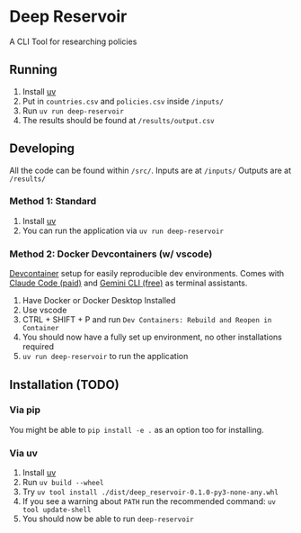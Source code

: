 # Deep Reservoir

A CLI Tool for researching policies

## Running
1. Install [uv](https://docs.astral.sh/uv/getting-started/installation/)
2. Put in `countries.csv` and `policies.csv` inside `/inputs/`
3. Run `uv run deep-reservoir`
4. The results should be found at `/results/output.csv`

## Developing

All the code can be found within `/src/`.
Inputs are at `/inputs/`
Outputs are at `/results/`

### Method 1: Standard
1. Install [uv](https://docs.astral.sh/uv/getting-started/installation/)
2. You can run the application via `uv run deep-reservoir`

### Method 2: Docker Devcontainers (w/ vscode)
[Devcontainer](https://marketplace.visualstudio.com/items?itemName=ms-vscode-remote.remote-containers) setup for easily reproducible dev environments.
Comes with [Claude Code (paid)](https://www.anthropic.com/claude-code) and [Gemini CLI (free)](https://google-gemini.github.io/gemini-cli/) as terminal assistants.

1. Have Docker or Docker Desktop Installed
2. Use vscode
3. CTRL + SHIFT + P and run `Dev Containers: Rebuild and Reopen in Container`
4. You should now have a fully set up environment, no other installations required
5. `uv run deep-reservoir` to run the application


## Installation (TODO)

### Via pip
You might be able to `pip install -e .` as an option too for installing. 

### Via uv
1. Install [uv](https://docs.astral.sh/uv/getting-started/installation/)
2. Run `uv build --wheel`
3. Try `uv tool install ./dist/deep_reservoir-0.1.0-py3-none-any.whl`
4. If you see a warning about `PATH` run the recommended command: `uv tool update-shell`
5. You should now be able to run `deep-reservoir`





